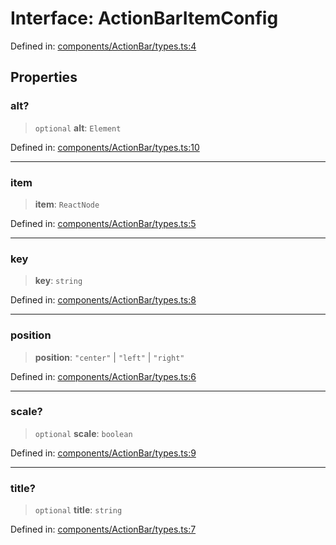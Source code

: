 # Interface: ActionBarItemConfig

Defined in: [components/ActionBar/types.ts:4](https://github.com/onyx-og/prismal-react/blob/c800194f7409ec5ee2985ddabc203568950fbd7d/packages/react/src/components/ActionBar/types.ts#L4)

## Properties

### alt?

> `optional` **alt**: `Element`

Defined in: [components/ActionBar/types.ts:10](https://github.com/onyx-og/prismal-react/blob/c800194f7409ec5ee2985ddabc203568950fbd7d/packages/react/src/components/ActionBar/types.ts#L10)

***

### item

> **item**: `ReactNode`

Defined in: [components/ActionBar/types.ts:5](https://github.com/onyx-og/prismal-react/blob/c800194f7409ec5ee2985ddabc203568950fbd7d/packages/react/src/components/ActionBar/types.ts#L5)

***

### key

> **key**: `string`

Defined in: [components/ActionBar/types.ts:8](https://github.com/onyx-og/prismal-react/blob/c800194f7409ec5ee2985ddabc203568950fbd7d/packages/react/src/components/ActionBar/types.ts#L8)

***

### position

> **position**: `"center"` \| `"left"` \| `"right"`

Defined in: [components/ActionBar/types.ts:6](https://github.com/onyx-og/prismal-react/blob/c800194f7409ec5ee2985ddabc203568950fbd7d/packages/react/src/components/ActionBar/types.ts#L6)

***

### scale?

> `optional` **scale**: `boolean`

Defined in: [components/ActionBar/types.ts:9](https://github.com/onyx-og/prismal-react/blob/c800194f7409ec5ee2985ddabc203568950fbd7d/packages/react/src/components/ActionBar/types.ts#L9)

***

### title?

> `optional` **title**: `string`

Defined in: [components/ActionBar/types.ts:7](https://github.com/onyx-og/prismal-react/blob/c800194f7409ec5ee2985ddabc203568950fbd7d/packages/react/src/components/ActionBar/types.ts#L7)
